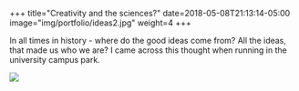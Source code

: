 +++
title="Creativity and the sciences?"
date=2018-05-08T21:13:14-05:00
image="img/portfolio/ideas2.jpg"
weight=4
+++
<!--more-->

In all times in history - where do the good ideas come from? All the ideas, that made us who we are?
I came across this thought when running in the university campus park.

![](/img/portfolio/ideas2.jpg)
